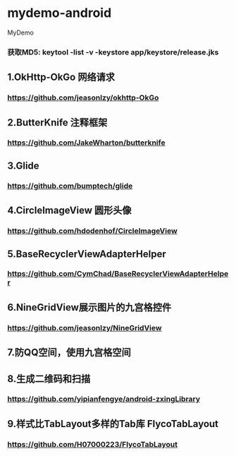 # mydemo-android
MyDemo
### 获取MD5: keytool -list -v -keystore app/keystore/release.jks

## 1.OkHttp-OkGo 网络请求
### https://github.com/jeasonlzy/okhttp-OkGo

## 2.ButterKnife 注释框架
### https://github.com/JakeWharton/butterknife

## 3.Glide
### https://github.com/bumptech/glide

## 4.CircleImageView 圆形头像
### https://github.com/hdodenhof/CircleImageView

## 5.BaseRecyclerViewAdapterHelper
### https://github.com/CymChad/BaseRecyclerViewAdapterHelper

## 6.NineGridView展示图片的九宫格控件
### https://github.com/jeasonlzy/NineGridView

## 7.防QQ空间，使用九宫格空间

## 8.生成二维码和扫描
### https://github.com/yipianfengye/android-zxingLibrary

## 9.样式比TabLayout多样的Tab库 FlycoTabLayout
### https://github.com/H07000223/FlycoTabLayout



